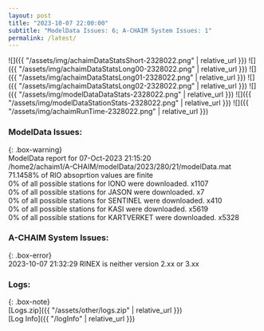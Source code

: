 ```yaml
---
layout: post
title: "2023-10-07 22:00:00"
subtitle: "ModelData Issues: 6; A-CHAIM System Issues: 1"
permalink: /latest/
---
```


![]({{ "/assets/img/achaimDataStatsShort-2328022.png" | relative_url }})
![]({{ "/assets/img/achaimDataStatsLong00-2328022.png" | relative_url }})
![]({{ "/assets/img/achaimDataStatsLong01-2328022.png" | relative_url }})
![]({{ "/assets/img/achaimDataStatsLong02-2328022.png" | relative_url }})
![]({{ "/assets/img/modelDataDataStats-2328022.png" | relative_url }})
![]({{ "/assets/img/modelDataStationStats-2328022.png" | relative_url }})
![]({{ "/assets/img/achaimRunTime-2328022.png" | relative_url }})


### ModelData Issues:  
  
{: .box-warning}  
 ModelData report for 07-Oct-2023 21:15:20   
 /home2/achaim1/A-CHAIM/modelData/2023/280/21/modelData.mat   
 71.1458% of RIO absoprtion values are finite   
 0% of all possible stations for IONO were downloaded. x1107   
 0% of all possible stations for JASON were downloaded. x7   
 0% of all possible stations for SENTINEL were downloaded. x410   
 0% of all possible stations for KASI were downloaded. x5619   
 0% of all possible stations for KARTVERKET were downloaded. x5328   
  
### A-CHAIM System Issues:  
  
{: .box-error}  
2023-10-07 21:32:29 RINEX is neither version 2.xx or 3.xx  

### Logs:  
  
{: .box-note}  
[Logs.zip]({{ "/assets/other/logs.zip" | relative_url }})  
[Log Info]({{ "/logInfo" | relative_url }})  

